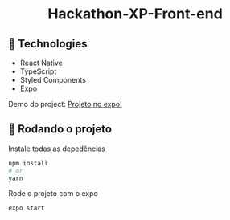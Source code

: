 <h1 align="center">Hackathon-XP-Front-end</h1>


## :satellite: Technologies

<ul>
  <li>React Native</li>
  <li>TypeScript</li>
  <li>Styled Components</li>
  <li>Expo</li>
</ul>

<p>
  Demo do project: <a href="https://marvel-e-commerce.vercel.app/" target="_blank">Projeto no expo!</a>
</p>


## :rocket: Rodando o projeto

Instale todas as depedências

```bash
npm install
# or
yarn
```

Rode o projeto com o expo

```bash
expo start
```
